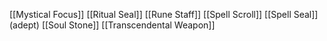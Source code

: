 [[Mystical Focus]]
[[Ritual Seal]]
[[Rune Staff]]
[[Spell Scroll]]
[[Spell Seal]] (adept) 
[[Soul Stone]]
[[Transcendental  Weapon]]